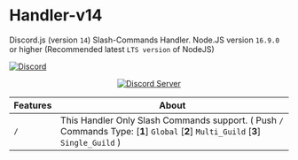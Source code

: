 # Handler-v14
Discord.js (version `14`) Slash-Commands Handler. Node.JS version `16.9.0` or higher (Recommended latest `LTS version` of NodeJS)

[![Discord](https://img.shields.io/discord/1029638674457034832.svg?label=&logo=discord&logoColor=ffffff&color=7389D8&labelColor=6A7EC2)](https://discord.gg/dBkNxbkghQ)

<p align="center">
  <a href="https://discord.gg/dBkNxbkghQ">
    <img src="https://th.bing.com/th/id/R.6ad0b4d695201e8dadd5fe059a0afe63?rik=SStSfe0t9rsvsA&riu=http%3a%2f%2fonlinefanatic.com%2fwp-content%2fuploads%2f2016%2f04%2fJoin-Us-on-Discord-Banner.png&ehk=NST%2bVR%2btzDy7Q8%2fnoWB869SHy5UQikMVzXiWjpQZ2QM%3d&risl=&pid=ImgRaw&r=0" alt="Discord Server">
  </a>
</p>


| Features   | About |
| ------------- | ------------- | 
| `/` | This Handler Only Slash Commands support. ( Push `/` Commands Type: [**1**] `Global` [**2**] `Multi_Guild` [**3**] `Single_Guild` ) |


